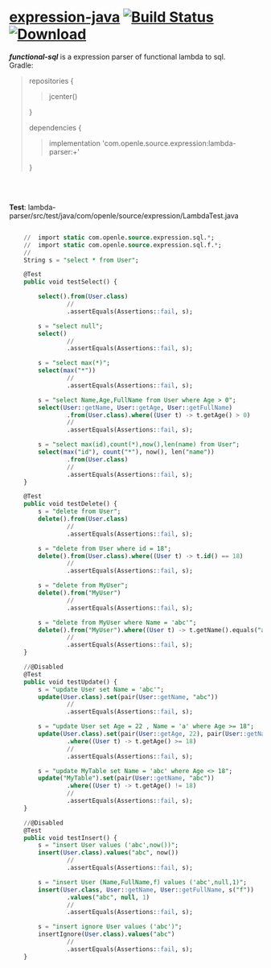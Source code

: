 # [expression-java](https://github.com/iwangxiaodong/expression-java) [![Build Status](https://travis-ci.org/iwangxiaodong/expression-java.svg?branch=master)](https://travis-ci.org/iwangxiaodong/expression-java) [![Download](https://api.bintray.com/packages/wangxiaodong/maven/lambda-parser/images/download.svg)](https://bintray.com/wangxiaodong/maven/lambda-parser/_latestVersion)

***functional-sql*** is a expression parser of functional lambda to sql.
<br />
Gradle:
<br />
> repositories {
> 
> > jcenter()
> 
> }
> 
> dependencies {
>
> > implementation 'com.openle.source.expression:lambda-parser:+'
>
> }
<br />
<br />

**Test**: lambda-parser/src/test/java/com/openle/source/expression/LambdaTest.java
```sql

    //  import static com.openle.source.expression.sql.*;
    //  import static com.openle.source.expression.sql.f.*;
    //
    String s = "select * from User";

    @Test
    public void testSelect() {

        select().from(User.class)
                //
                .assertEquals(Assertions::fail, s);

        s = "select null";
        select()
                //
                .assertEquals(Assertions::fail, s);

        s = "select max(*)";
        select(max("*"))
                //
                .assertEquals(Assertions::fail, s);

        s = "select Name,Age,FullName from User where Age > 0";
        select(User::getName, User::getAge, User::getFullName)
                .from(User.class).where((User t) -> t.getAge() > 0)
                //
                .assertEquals(Assertions::fail, s);

        s = "select max(id),count(*),now(),len(name) from User";
        select(max("id"), count("*"), now(), len("name"))
                .from(User.class)
                //
                .assertEquals(Assertions::fail, s);
    }

    @Test
    public void testDelete() {
        s = "delete from User";
        delete().from(User.class)
                //
                .assertEquals(Assertions::fail, s);

        s = "delete from User where id = 18";
        delete().from(User.class).where((User t) -> t.id() == 18)
                //
                .assertEquals(Assertions::fail, s);

        s = "delete from MyUser";
        delete().from("MyUser")
                //
                .assertEquals(Assertions::fail, s);

        s = "delete from MyUser where Name = 'abc'";
        delete().from("MyUser").where((User t) -> t.getName().equals("abc"))
                //
                .assertEquals(Assertions::fail, s);
    }

    //@Disabled
    @Test
    public void testUpdate() {
        s = "update User set Name = 'abc'";
        update(User.class).set(pair(User::getName, "abc"))
                //
                .assertEquals(Assertions::fail, s);

        s = "update User set Age = 22 , Name = 'a' where Age >= 18";
        update(User.class).set(pair(User::getAge, 22), pair(User::getName, "a"))
                .where((User t) -> t.getAge() >= 18)
                //
                .assertEquals(Assertions::fail, s);

        s = "update MyTable set Name = 'abc' where Age <> 18";
        update("MyTable").set(pair(User::getName, "abc"))
                .where((User t) -> t.getAge() != 18)
                //
                .assertEquals(Assertions::fail, s);
    }

    //@Disabled
    @Test
    public void testInsert() {
        s = "insert User values ('abc',now())";
        insert(User.class).values("abc", now())
                //
                .assertEquals(Assertions::fail, s);

        s = "insert User (Name,FullName,f) values ('abc',null,1)";
        insert(User.class, User::getName, User::getFullName, s("f"))
                .values("abc", null, 1)
                //
                .assertEquals(Assertions::fail, s);

        s = "insert ignore User values ('abc')";
        insertIgnore(User.class).values("abc")
                //
                .assertEquals(Assertions::fail, s);
    }


```
